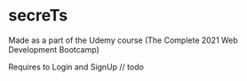 # secreTs
Made as a part of the Udemy course (The Complete 2021 Web Development Bootcamp)

Requires to Login and SignUp
// todo
